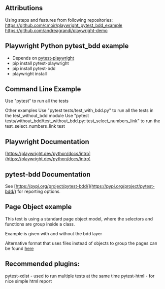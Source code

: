 ## Attributions

Using steps and features from following repositories:
https://github.com/cmoir/playwright_pytest_bdd_example 
https://github.com/andreagrandi/playwright-demo 


## Playwright Python pytest_bdd example
- Depends on [pytest-playwright](https://github.com/microsoft/playwright-pytest) 
- pip install pytest-playwright
- pip install pytest-bdd
- playwright install

## Command Line Example
Use "pytest" to run all the tests

Other examples
Use "pytest tests/test_with_bdd.py" to run all the tests in the test_without_bdd module
Use "pytest tests/without_bdd/test_without_bdd.py::test_select_numbers_link" to run the test_select_numbers_link test

## Playwright Documentation

[https://playwright.dev/python/docs/intro](https://playwright.dev/python/docs/intro)

## pytest-bdd Documentation

See [https://pypi.org/project/pytest-bdd/](https://pypi.org/project/pytest-bdd/) for reporting options.
 


## Page Object example
This test is using a standard page object model, where the selectors 
and functions are group inside a class.

Example is given with and without the bdd layer

Alternative format that uses files instead of objects to group the pages can be found
[here](https://github.com/cmoir/playwright-pytest-pagefile-example)

## Recommended plugins:
pytest-xdist - used to run multiple tests at the same time
pytest-html - for nice simple html report

